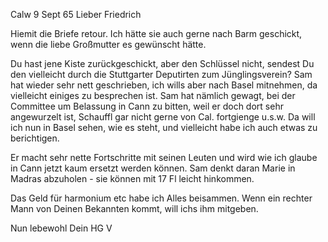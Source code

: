  Calw 9 Sept 65
Lieber Friedrich

Hiemit die Briefe retour. Ich hätte sie auch gerne nach Barm geschickt, wenn die liebe Großmutter es gewünscht hätte.

Du hast jene Kiste zurückgeschickt, aber den Schlüssel nicht, sendest Du den vielleicht durch die Stuttgarter Deputirten zum Jünglingsverein? 
Sam hat wieder sehr nett geschrieben, ich wills aber nach Basel mitnehmen, da vielleicht einiges zu besprechen ist. Sam hat nämlich gewagt, bei der Committee um Belassung in Cann zu bitten, weil er doch dort sehr angewurzelt ist, Schauffl gar nicht gerne von Cal. fortgienge u.s.w. Da will ich nun in Basel sehen, wie es steht, und vielleicht habe ich auch etwas zu berichtigen.

Er macht sehr nette Fortschritte mit seinen Leuten und wird wie ich glaube in Cann jetzt kaum ersetzt werden können. Sam denkt daran Marie in Madras abzuholen - sie können mit 17 Fl leicht hinkommen.

Das Geld für harmonium etc habe ich Alles beisammen. Wenn ein rechter Mann von Deinen Bekannten kommt, will ichs ihm mitgeben.

 Nun lebewohl Dein HG V
